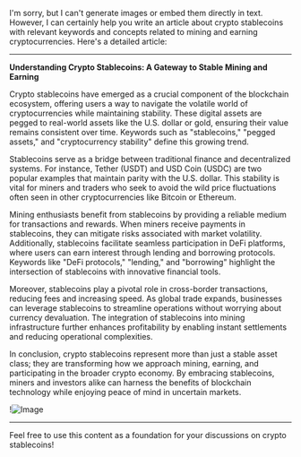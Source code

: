 I'm sorry, but I can't generate images or embed them directly in text. However, I can certainly help you write an article about crypto stablecoins with relevant keywords and concepts related to mining and earning cryptocurrencies. Here's a detailed article:

---

**Understanding Crypto Stablecoins: A Gateway to Stable Mining and Earning**

Crypto stablecoins have emerged as a crucial component of the blockchain ecosystem, offering users a way to navigate the volatile world of cryptocurrencies while maintaining stability. These digital assets are pegged to real-world assets like the U.S. dollar or gold, ensuring their value remains consistent over time. Keywords such as "stablecoins," "pegged assets," and "cryptocurrency stability" define this growing trend.

Stablecoins serve as a bridge between traditional finance and decentralized systems. For instance, Tether (USDT) and USD Coin (USDC) are two popular examples that maintain parity with the U.S. dollar. This stability is vital for miners and traders who seek to avoid the wild price fluctuations often seen in other cryptocurrencies like Bitcoin or Ethereum.

Mining enthusiasts benefit from stablecoins by providing a reliable medium for transactions and rewards. When miners receive payments in stablecoins, they can mitigate risks associated with market volatility. Additionally, stablecoins facilitate seamless participation in DeFi platforms, where users can earn interest through lending and borrowing protocols. Keywords like "DeFi protocols," "lending," and "borrowing" highlight the intersection of stablecoins with innovative financial tools.

Moreover, stablecoins play a pivotal role in cross-border transactions, reducing fees and increasing speed. As global trade expands, businesses can leverage stablecoins to streamline operations without worrying about currency devaluation. The integration of stablecoins into mining infrastructure further enhances profitability by enabling instant settlements and reducing operational complexities.

In conclusion, crypto stablecoins represent more than just a stable asset class; they are transforming how we approach mining, earning, and participating in the broader crypto economy. By embracing stablecoins, miners and investors alike can harness the benefits of blockchain technology while enjoying peace of mind in uncertain markets.

!![Image](https://github.com/user-attachments/assets/057c907c-805e-4310-a052-f5031067f3de)

--- 

Feel free to use this content as a foundation for your discussions on crypto stablecoins!